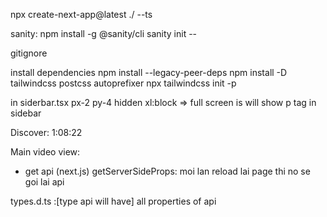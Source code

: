 npx create-next-app@latest ./ --ts

sanity:
npm install -g @sanity/cli
sanity init --

gitignore

install dependencies
npm install --legacy-peer-deps
npm install -D tailwindcss postcss autoprefixer
npx tailwindcss init -p

in siderbar.tsx
px-2 py-4 hidden xl:block => full screen is will show p tag in sidebar

Discover: 1:08:22

Main video view:

- get api (next.js)
  getServerSideProps: moi lan reload lai page thi no se goi lai api

types.d.ts :[type api will have] all properties of api
